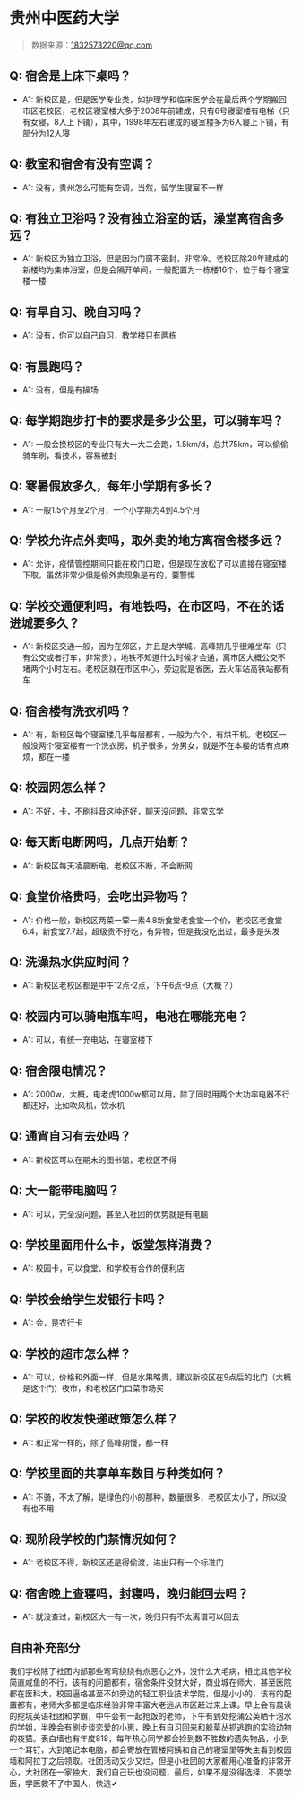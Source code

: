 # 贵州中医药大学

> 数据来源：1832573220@qq.com

## Q: 宿舍是上床下桌吗？

- A1: 新校区是，但是医学专业类，如护理学和临床医学会在最后两个学期搬回市区老校区，老校区寝室楼大多于2008年前建成，只有6号寝室楼有电梯（只有女寝，8人上下铺），其中，1998年左右建成的寝室楼多为6人寝上下铺，有部分为12人寝

## Q: 教室和宿舍有没有空调？

- A1: 没有，贵州怎么可能有空调，当然，留学生寝室不一样

## Q: 有独立卫浴吗？没有独立浴室的话，澡堂离宿舍多远？

- A1: 新校区为独立卫浴，但是因为门窗不密封，非常冷。老校区除20年建成的新楼均为集体浴室，但是会隔开单间，一般配置为一栋楼16个，位于每个寝室楼一楼

## Q: 有早自习、晚自习吗？

- A1: 没有，你可以自己自习，教学楼只有两栋

## Q: 有晨跑吗？

- A1: 没有，但是有操场

## Q: 每学期跑步打卡的要求是多少公里，可以骑车吗？

- A1: 一般会换校区的专业只有大一大二会跑，1.5km/d，总共75km，可以偷偷骑车刷，看技术，容易被封

## Q: 寒暑假放多久，每年小学期有多长？

- A1: 一般1.5个月至2个月，一个小学期为4到4.5个月

## Q: 学校允许点外卖吗，取外卖的地方离宿舍楼多远？

- A1: 允许，疫情管控期间只能在校门口取，但是现在放松了可以直接在寝室楼下取，虽然非常少但是偷外卖现象是有的，要警惕

## Q: 学校交通便利吗，有地铁吗，在市区吗，不在的话进城要多久？

- A1: 新校区交通一般，因为在郊区，并且是大学城，高峰期几乎很难坐车（只有公交或者打车，非常贵），地铁不知道什么时候才会通，离市区大概公交不堵两个小时左右。老校区就在市区中心，旁边就是省医，去火车站高铁站都有车

## Q: 宿舍楼有洗衣机吗？

- A1: 有，新校区每个寝室楼几乎每层都有，一般为六个，有烘干机。老校区一般没两个寝室楼有一个洗衣房，机子很多，分男女，就是不在本楼的话有点麻烦，都在一楼

## Q: 校园网怎么样？

- A1: 不好，卡，不刷抖音这种还好，聊天没问题，非常玄学

## Q: 每天断电断网吗，几点开始断？

- A1: 新校区每天凌晨断电，老校区不断，不会断网

## Q: 食堂价格贵吗，会吃出异物吗？

- A1: 价格一般，新校区两菜一荤一素4.8新食堂老食堂一个价，老校区老食堂6.4，新食堂7.7起，超级贵不好吃，有异物，但是我没吃出过，最多是头发

## Q: 洗澡热水供应时间？

- A1: 新校区老校区都是中午12点-2点，下午6点-9点（大概？）

## Q: 校园内可以骑电瓶车吗，电池在哪能充电？

- A1: 可以，有统一充电站，在寝室楼下

## Q: 宿舍限电情况？

- A1: 2000w，大概，电老虎1000w都可以用，除了同时用两个大功率电器不行都还好，比如吹风机，饮水机

## Q: 通宵自习有去处吗？

- A1: 新校区可以在期末的图书馆，老校区不得

## Q: 大一能带电脑吗？

- A1: 可以，完全没问题，甚至入社团的优势就是有电脑

## Q: 学校里面用什么卡，饭堂怎样消费？

- A1: 校园卡，可以食堂、和学校有合作的便利店

## Q: 学校会给学生发银行卡吗？

- A1: 会，是农行卡

## Q: 学校的超市怎么样？

- A1: 可以，价格和外面一样，但是水果略贵，建议新校区在9点后的北门（大概是这个门）夜市，和老校区门口菜市场买

## Q: 学校的收发快递政策怎么样？

- A1: 和正常一样的，除了高峰期慢，都一样

## Q: 学校里面的共享单车数目与种类如何？

- A1: 不骑，不太了解，是绿色的小的那种，数量很多，老校区太小了，所以没有也不用

## Q: 现阶段学校的门禁情况如何？

- A1: 老校区不得，新校区还是得偷渡，进出只有一个标准门

## Q: 宿舍晚上查寝吗，封寝吗，晚归能回去吗？

- A1: 就没查过，新校区大一有一次，晚归只有不太离谱可以回去

## 自由补充部分

我们学校除了社团内部那些弯弯绕绕有点恶心之外，没什么大毛病，相比其他学校简直咸鱼的不行，该有的问题都有，宿舍条件没财大好，商业城在师大，甚至医院都在医科大，校园逼格甚至不如旁边的轻工职业技术学院，但是小小的，该有的配置都有，老师大多都是临床经验非常丰富大老远从市区赶过来上课。早上会有晨读的挖坑英语社团和学霸，中午会有一起抢饭的老师，下午有到处挖蒲公英晒干泡水的学姐，半晚会有刷步谈恋爱的小崽，晚上有自习回来和躲草丛抓逃跑的实验动物的夜猫。表白墙也有年度818，每年热心同学都会捡到数不胜数的遗失物品，小到一个耳钉，大到笔记本电脑，都会寄放在管楼阿姨和自己的寝室里等失主看到校园墙和阿拉丁之后领取。社团活动又少又烂，但是小社团的大家都用心准备的非常开心，大社团在一家独大，我们自己玩也没问题，最后，如果不是没得选择，不要学医，学医救不了中国人，快逃✔